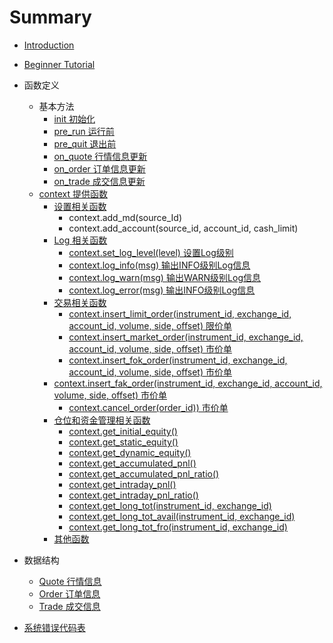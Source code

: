 # Summary

* [Introduction](README.md)

* [Beginner Tutorial](./tutorial/BeginnerTutorial.md)
* 函数定义
  * 基本方法
    *  [init 初始化](./functions/init.md)
    *  [pre_run 运行前](./functions/pre_run.md)
    *  [pre_quit 退出前](./functions/pre_quit.md)
    *  [on_quote 行情信息更新](./functions/on_quote.md)
    *  [on_order 订单信息更新](./functions/on_order.md)
    *  [on_trade 成交信息更新](./functions/on_trade.md)
  * [context 提供函数](./context/LogApi.md)
    * [设置相关函数](./context/Setting.md) 
      * context.add_md(source_Id)
      * context.add_account(source_id, account_id, cash_limit)
    * [Log 相关函数](./context/LogApi.md)
      * [context.set_log_level(level) 设置Log级别](./context/LogApi.md#set_log_level)
      * [context.log_info(msg) 输出INFO级别Log信息](./context/LogApi.md#log_info)
      * [context.log_warn(msg) 输出WARN级别Log信息](./context/LogApi.md#log_warn)
      * [context.log_error(msg) 输出INFO级别Log信息](./context/LogApi.md#log_error)
    * [交易相关函数](./context/TradeApi.md)
      * [context.insert_limit_order(instrument_id, exchange_id, account_id, volume, side, offset) 限价单](./context/TradeApi.md#insert_limit_order)
      * [context.insert_market_order(instrument_id, exchange_id, account_id, volume, side, offset) 市价单](./context/TradeApi.md#insert_market_order)
      * [context.insert_fok_order(instrument_id, exchange_id, account_id, volume, side, offset) 市价单](./context/TradeApi.md#insert_fok_order)
     * [context.insert_fak_order(instrument_id, exchange_id, account_id, volume, side, offset) 市价单](./context/TradeApi.md#insert_fak_order)
       * [context.cancel_order(order_id)) 市价单](./context/TradeApi.md#cancel_order)
    * [仓位和资金管理相关函数](./context/QueryApi.md)
      * [context.get_initial_equity()](./context/QueryApi.md#get_initial_equity)
      * [context.get_static_equity()](./context/QueryApi.md#get_static_equity)
      * [context.get_dynamic_equity()](./context/QueryApi.md#get_dynamic_equity)
      * [context.get_accumulated_pnl()](./context/QueryApi.md#get_accumulated_pnl)
      * [context.get_accumulated_pnl_ratio()](./context/QueryApi.md#get_accumulated_pnl_ratio)
      * [context.get_intraday_pnl()](./context/QueryApi.md#get_intraday_pnl)
      * [context.get_intraday_pnl_ratio()](./context/QueryApi.md#get_intraday_pnl_ratio)
      * [context.get_long_tot(instrument_id, exchange_id)](./context/QueryApi.md#get_long_tot)
      * [context.get_long_tot_avail(instrument_id, exchange_id)](./context/QueryApi.md#get_long_tot_avail)
      * [context.get_long_tot_fro(instrument_id, exchange_id)](./context/QueryApi.md#get_long_tot_fro)
    * [其他函数](./context/UtilApi.md)

* 数据结构
  * [Quote 行情信息](./data_struct/Quote.md)
  * [Order 订单信息](./data_struct/Order.md)
  * [Trade 成交信息](./data_struct/Trade.md)

* [系统错误代码表](./sys_error/sys_error.md)
